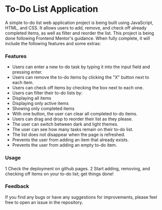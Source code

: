 # To-Do List Application


A simple to-do list web application project is being built using JavaScript, HTML, and CSS. It allows users to add, remove, and check off already completed items, as well as filter and reorder the list. This project is being done following Frontend Mentor's guidance. When fully complete, it will include the following features and some extras:


### Features


- Users can enter a new to-do task by typing it into the input field and pressing enter.
- Users can remove the to-do items by clicking the "X" button next to each item.
- Users can check off items by checking the box next to each one.
- Users can filter their to-do lists by:
- Displaying all items
- Displaying only active items
- Showing only completed items
- With one button, the user can clear all completed to-do items.
- Users can drag and drop to reorder their list as they please.
- The user can switch between dark and light themes.
- The user can see how many tasks remain on their to-do list.
- The list does not disappear when the page is refreshed.
- Prevents the user from adding an item that already exists.
- Prevents the user from adding an empty to-do item.



### Usage


1 Check the deployment on github pages.
2 Start adding, removing, and checking off items on your to-do list; get things done!


### Feedback


If you find any bugs or have any suggestions for improvements, please feel free to open an issue in the repository.